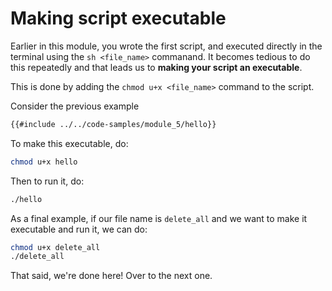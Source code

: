 # Making script executable

Earlier in this module, you wrote the first script, and executed directly in the terminal using the `sh <file_name>` commanand. It becomes tedious to do this repeatedly and that leads us to **making your script an executable**.

This is done by adding the `chmod u+x <file_name>` command to the script.

Consider the previous example

```sh
{{#include ../../code-samples/module_5/hello}}
```

To make this executable, do:

```sh
chmod u+x hello
```

Then to run it, do:

```sh
./hello
```

As a final example, if our file name is `delete_all` and we want to make it executable and run it, we can do:

```sh
chmod u+x delete_all
./delete_all
```

That said, we're done here! Over to the next one.
